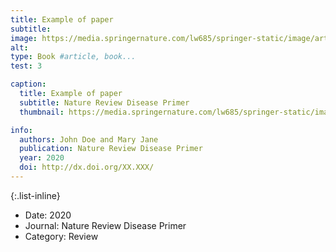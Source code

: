 ```yaml
---
title: Example of paper
subtitle: 
image: https://media.springernature.com/lw685/springer-static/image/art%3A10.1038%2Fs41572-019-0138-4/MediaObjects/41572_2019_138_Fig1_HTML.png
alt: 
type: Book #article, book...
test: 3

caption:
  title: Example of paper
  subtitle: Nature Review Disease Primer
  thumbnail: https://media.springernature.com/lw685/springer-static/image/art%3A10.1038%2Fs41572-019-0138-4/MediaObjects/41572_2019_138_Fig1_HTML.png

info:
  authors: John Doe and Mary Jane
  publication: Nature Review Disease Primer
  year: 2020
  doi: http://dx.doi.org/XX.XXX/
---
```


{:.list-inline} 
- Date: 2020
- Journal: Nature Review Disease Primer
- Category: Review